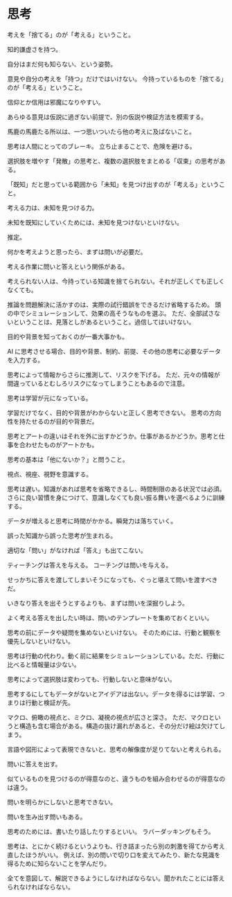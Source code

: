 # 思考

考えを「捨てる」のが「考える」ということ。

知的謙虚さを持つ。

自分はまだ何も知らない、という姿勢。

意見や自分の考えを「持つ」だけではいけない。
今持っているものを「捨てる」のが「考える」ということ。

信仰とか信用は邪魔になりやすい。

あらゆる意見は仮説に過ぎない前提で、別の仮説や検証方法を模索する。

馬鹿の馬鹿たる所以は、一つ思いついたら他の考えに及ばないこと。

思考は人間にとってのブレーキ。
立ち止まることで、危険を避ける。

選択肢を増やす「発散」の思考と、複数の選択肢をまとめる「収束」の思考がある。

「既知」だと思っている範囲から「未知」を見つけ出すのが「考える」ということ。

考える力は、未知を見つける力。

未知を既知にしていくためには、未知を見つけないといけない。

推定。

何かを考えようと思ったら、まずは問いが必要だ。

考える作業に問いと答えという関係がある。

考えられない人は、今持っている知識を捨てられない。それが正しくても正しくなくても。

推論を問題解決に活かすのは、実際の試行錯誤をできるだけ省略するため。
頭の中でシミュレーションして、効果の高そうなものを選ぶ。
ただ、全部試さないということは、見落としがあるということ。過信してはいけない。

目的や背景を知っておくのが一番大事かも。

AI に思考させる場合、目的や背景、制約、前提、その他の思考に必要なデータを入力する。

思考によって情報からさらに推測して、リスクを下げる。
ただ、元々の情報が間違っているとむしろリスクになってしまうこともあるので注意。

思考は学習が元になっている。

学習だけでなく、目的や背景がわからないと正しく思考できない。
思考の方向性を持たせるのが目的や背景だ。

思考とアートの違いはそれを外に出すかどうか。仕事があるかどうか。思考と仕事を合わせたものがアートかも。

思考の基本は「他にないか？」と問うこと。

視点、視座、視野を意識する。

思考は遅い。知識があれば思考を省略できるし、時間制限のある状況では必須。
さらに良い習慣を身につけて、意識しなくても良い振る舞いを選べるように訓練する。

データが増えると思考に時間がかかる。瞬発力は落ちていく。

誤った知識から誤った思考が生まれる。

適切な「問い」がなければ「答え」も出てこない。

ティーチングは答えを与える。
コーチングは問いを与える。

せっかちに答えを渡してしまいそうになっても、ぐっと堪えて問いを渡すべきだ。

いきなり答えを出そうとするよりも、まずは問いを深掘りしよう。

よく考える答えを出したい時は、問いのテンプレートを集めておくといい。

思考の前にデータや疑問を集めないといけない。
そのためには、行動と観察を優先しないといけない。

思考は行動の代わり。動く前に結果をシミュレーションしている。ただ、行動に比べると情報量は少ない。

思考によって選択肢は変わっても、行動しないと意味がない。

思考するにしてもデータがないとアイデアは出ない。データを得るには学習、つまりは行動と検証が先。

マクロ、俯瞰の視点と、ミクロ、凝視の視点が広さと深さ。
ただ、マクロというと構造も含む場合がある。構造の抜け漏れがあると、その分だけ絵は欠けてしまう。

言語や図形によって表現できないと、思考の解像度が足りてないと考えられる。

問いに答えを出す。

似ているものを見つけるのが得意なのと、違うものを組み合わせるのが得意なのは違う。

問いを明らかにしないと思考できない。

問いを生み出す問いもある。

思考のためには、書いたり話したりするといい。
ラバーダッキングもそう。

思考は、とにかく続けるというよりも、行き詰まったら別の刺激を得てから考え直したほうがいい。
例えば、別の問いで切り口を変えてみたり、新たな見識を得るために知らないことを学んだり。

全てを意図して、解説できるようにしなければならない。聞かれたことには答えられなければならない。
